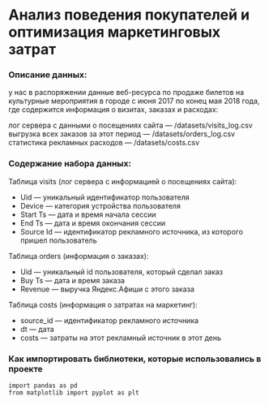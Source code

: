 # Анализ поведения покупателей и оптимизация маркетинговых затрат

### Описание данных:
у нас в распоряжении данные веб-ресурса по продаже билетов на культурные мероприятия в городе с июня 2017 по конец мая 2018 года, где содержится информация о визитах, заказах и расходах:

лог сервера с данными о посещениях сайта — /datasets/visits_log.csv
выгрузка всех заказов за этот период — /datasets/orders_log.csv
статистика рекламных расходов — /datasets/costs.csv

### Содержание набора данных:
Таблица visits (лог сервера с информацией о посещениях сайта):

- Uid — уникальный идентификатор пользователя
- Device — категория устройства пользователя
- Start Ts — дата и время начала сессии
- End Ts — дата и время окончания сессии
- Source Id — идентификатор рекламного источника, из которого пришел пользователь

Таблица orders (информация о заказах):

- Uid — уникальный id пользователя, который сделал заказ
- Buy Ts — дата и время заказа
- Revenue — выручка Яндекс.Афиши с этого заказа

Таблица costs (информация о затратах на маркетинг):

- source_id — идентификатор рекламного источника
- dt — дата
- costs — затраты на этот рекламный источник в этот день

### Как импортировать библиотеки, которые использовались в проекте


```
import pandas as pd
from matplotlib import pyplot as plt
```
